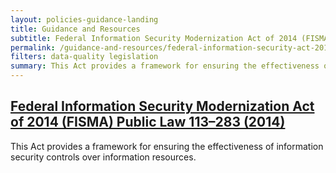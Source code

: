 ```yaml
---
layout: policies-guidance-landing
title: Guidance and Resources
subtitle: Federal Information Security Modernization Act of 2014 (FISMA) Public Law 113–283 (2014)
permalink: /guidance-and-resources/federal-information-security-act-2014/
filters: data-quality legislation
summary: This Act provides a framework for ensuring the effectiveness of information security controls over information resources.
---
```

## [Federal Information Security Modernization Act of 2014 (FISMA) Public Law 113–283 (2014)](https://www.congress.gov/bill/113th-congress/senate-bill/2521)

This Act provides a framework for ensuring the effectiveness of information security controls over information resources.
